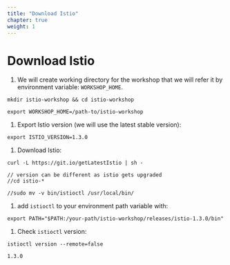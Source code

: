 ```yaml
---
title: "Download Istio"
chapter: true
weight: 1
---
```

# Download Istio

1. We will create working directory for the workshop that we will refer it by environment variable: `WORKSHOP_HOME`.

```
mkdir istio-workshop && cd istio-workshop

export WORKSHOP_HOME=/path-to/istio-workshop
```

1. Export Istio version (we will use the latest stable version):

```
export ISTIO_VERSION=1.3.0
```

1. Download Istio:

```
curl -L https://git.io/getLatestIstio | sh -

// version can be different as istio gets upgraded
//cd istio-*

//sudo mv -v bin/istioctl /usr/local/bin/

```

1. add `istioctl` to your environment path variable with:

```
export PATH="$PATH:/your-path/istio-workshop/releases/istio-1.3.0/bin"
```

1. Check `istioctl` version:

```
istioctl version --remote=false
```

```
1.3.0
```
